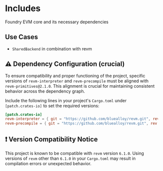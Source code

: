 # Includes
Foundry EVM core and its necessary dependencies

## Use Cases
- `SharedBackend` in combination with revm

## :warning: **Dependency Configuration (crucial)**

To ensure compatibility and proper functioning of the project, specific versions of `revm-interpreter` and `revm-precompile` must be aligned with `revm-primitives@2.1.0`. This alignment is crucial for maintaining consistent behavior across the dependency graph.

Include the following lines in your project's `Cargo.toml` under `[patch.crates-io]` to set the required versions:

```toml
[patch.crates-io]
revm-interpreter = { git = "https://github.com/bluealloy/revm.git", rev = "76e7c88de07221e1ffe68e05f2be384ff6bcad31" } # Aligns revm-primitives to version 2.1.0
revm-precompile = { git = "https://github.com/bluealloy/revm.git", rev = "76e7c88de07221e1ffe68e05f2be384ff6bcad31" } # Aligns revm-primitives to version 2.1.0 
```
## :exclamation: Version Compatibility Notice

This project is known to be compatible with `revm` version `6.1.0`. Using versions of `revm` other than `6.1.0` in your `Cargo.toml` may result in compilation errors or unexpected behavior.


